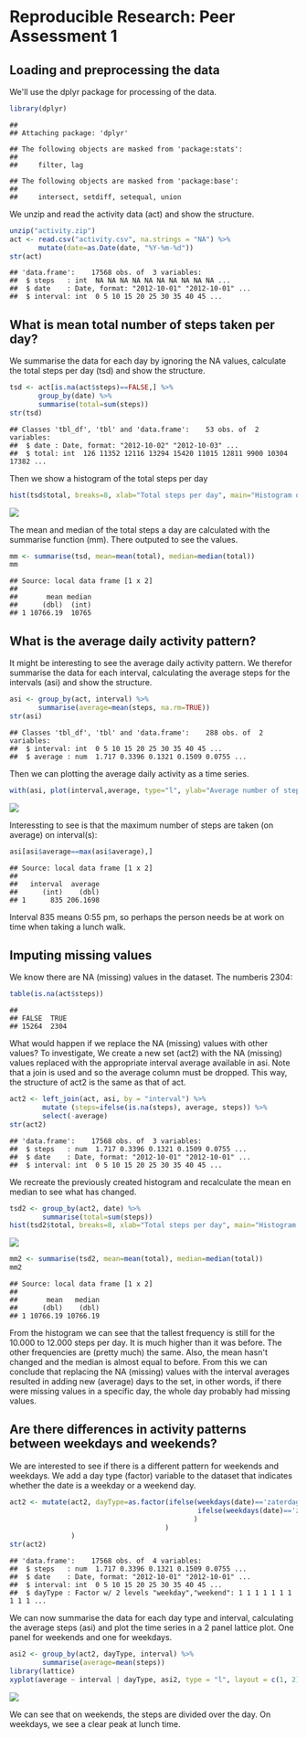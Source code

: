# Reproducible Research: Peer Assessment 1

## Loading and preprocessing the data

We'll use the dplyr package for processing of the data.


```r
library(dplyr)
```

```
## 
## Attaching package: 'dplyr'
```

```
## The following objects are masked from 'package:stats':
## 
##     filter, lag
```

```
## The following objects are masked from 'package:base':
## 
##     intersect, setdiff, setequal, union
```

We unzip and read the activity data (act) and show the structure.


```r
unzip("activity.zip")
act <- read.csv("activity.csv", na.strings = "NA") %>%
       mutate(date=as.Date(date, "%Y-%m-%d"))
str(act)
```

```
## 'data.frame':	17568 obs. of  3 variables:
##  $ steps   : int  NA NA NA NA NA NA NA NA NA NA ...
##  $ date    : Date, format: "2012-10-01" "2012-10-01" ...
##  $ interval: int  0 5 10 15 20 25 30 35 40 45 ...
```

## What is mean total number of steps taken per day?

We summarise the data for each day by ignoring the NA values, calculate the total steps per day (tsd) and show the structure.


```r
tsd <- act[is.na(act$steps)==FALSE,] %>%
       group_by(date) %>%
       summarise(total=sum(steps))
str(tsd)
```

```
## Classes 'tbl_df', 'tbl' and 'data.frame':	53 obs. of  2 variables:
##  $ date : Date, format: "2012-10-02" "2012-10-03" ...
##  $ total: int  126 11352 12116 13294 15420 11015 12811 9900 10304 17382 ...
```

Then we show a histogram of the total steps per day

```r
hist(tsd$total, breaks=8, xlab="Total steps per day", main="Histogram of total steps per day")
```

![](PA1_template_files/figure-html/unnamed-chunk-4-1.png)

The mean and median of the total steps a day are calculated with the summarise function (mm). There outputed to see the values.

```r
mm <- summarise(tsd, mean=mean(total), median=median(total))
mm
```

```
## Source: local data frame [1 x 2]
## 
##       mean median
##      (dbl)  (int)
## 1 10766.19  10765
```

## What is the average daily activity pattern?

It might be interesting to see the average daily activity pattern. We therefor summarise the data for each interval, calculating the average steps for the intervals (asi) and show the structure.


```r
asi <- group_by(act, interval) %>% 
       summarise(average=mean(steps, na.rm=TRUE))
str(asi)
```

```
## Classes 'tbl_df', 'tbl' and 'data.frame':	288 obs. of  2 variables:
##  $ interval: int  0 5 10 15 20 25 30 35 40 45 ...
##  $ average : num  1.717 0.3396 0.1321 0.1509 0.0755 ...
```

Then we can plotting the average daily activity as a time series.


```r
with(asi, plot(interval,average, type="l", ylab="Average number of steps", main="Time series for average number of steps per interval"))
```

![](PA1_template_files/figure-html/unnamed-chunk-7-1.png)

Interessting to see is that the maximum number of steps are taken (on average) on interval(s):

```r
asi[asi$average==max(asi$average),]
```

```
## Source: local data frame [1 x 2]
## 
##   interval  average
##      (int)    (dbl)
## 1      835 206.1698
```

Interval 835 means 0:55 pm, so perhaps the person needs be at work on time when taking a lunch walk.

## Imputing missing values

We know there are NA (missing) values in the dataset. The numberis 2304:

```r
table(is.na(act$steps))
```

```
## 
## FALSE  TRUE 
## 15264  2304
```

What would happen if we replace the NA (missing) values with other values? To investigate, We create a new set (act2) with the NA (missing) values replaced with the appropriate interval average available in asi. Note that a join is used and so the average column must be dropped. This way, the structure of act2 is the same as that of act.


```r
act2 <- left_join(act, asi, by = "interval") %>% 
        mutate (steps=ifelse(is.na(steps), average, steps)) %>% 
        select(-average)
str(act2)
```

```
## 'data.frame':	17568 obs. of  3 variables:
##  $ steps   : num  1.717 0.3396 0.1321 0.1509 0.0755 ...
##  $ date    : Date, format: "2012-10-01" "2012-10-01" ...
##  $ interval: int  0 5 10 15 20 25 30 35 40 45 ...
```

We recreate the previously created histogram and recalculate the mean en median to see what has changed.


```r
tsd2 <- group_by(act2, date) %>%
        summarise(total=sum(steps))
hist(tsd2$total, breaks=8, xlab="Total steps per day", main="Histogram of total steps per day")
```

![](PA1_template_files/figure-html/unnamed-chunk-11-1.png)

```r
mm2 <- summarise(tsd2, mean=mean(total), median=median(total))
mm2
```

```
## Source: local data frame [1 x 2]
## 
##       mean   median
##      (dbl)    (dbl)
## 1 10766.19 10766.19
```

From the histogram we can see that the tallest frequency is still for the 10.000 to 12.000 steps per day. It is much higher than it was before. The other frequencies are (pretty much) the same. Also, the mean hasn't changed and the median is almost equal to before.
From this we can conclude that replacing the NA (missing) values with the interval averages resulted in adding new (average) days to the set, in other words, if there were missing values in a specific day, the whole day probably had missing values.

## Are there differences in activity patterns between weekdays and weekends?

We are interested to see if there is a different pattern for weekends and weekdays. We add a day type (factor) variable  to the dataset that indicates whether the date is a weekday or a weekend day.


```r
act2 <- mutate(act2, dayType=as.factor(ifelse(weekdays(date)=='zaterdag', 'weekend',
                                              ifelse(weekdays(date)=='zondag','weekend', 'weekday')
                                             )
                                      )
               )
str(act2)
```

```
## 'data.frame':	17568 obs. of  4 variables:
##  $ steps   : num  1.717 0.3396 0.1321 0.1509 0.0755 ...
##  $ date    : Date, format: "2012-10-01" "2012-10-01" ...
##  $ interval: int  0 5 10 15 20 25 30 35 40 45 ...
##  $ dayType : Factor w/ 2 levels "weekday","weekend": 1 1 1 1 1 1 1 1 1 1 ...
```

We can now summarise the data for each day type and interval, calculating the average steps (asi) and plot the time series in a 2 panel lattice plot. One panel for weekends and one for weekdays.


```r
asi2 <- group_by(act2, dayType, interval) %>% 
        summarise(average=mean(steps))
library(lattice)
xyplot(average ~ interval | dayType, asi2, type = "l", layout = c(1, 2), xlab = "Interval", ylab = "Number of steps")
```

![](PA1_template_files/figure-html/unnamed-chunk-13-1.png)

We can see that on weekends, the steps are divided over the day. On weekdays, we see a clear peak at lunch time.
